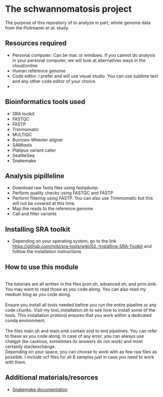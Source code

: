 # The schwannomatosis project
 The purpose of this repository of to analyze in part, whole genome data from the Piotrowski et al. study.

## Resources required
- Personal computer: Can be mac or windows. If you cannot do analysis in your personal computer, we will look
  at alternatives ways in the cloud/online
- Human reference genome
- Code editor. I prefer and will use visual studio. You can use sublime text and any other code editor of your choice.
- 
## Bioinformatics tools used
- SRA toolkit
- FASTQC
- FASTP
- Trimmomatic
- MULTIQC
- Burrows-Wheeler aligner
- SAMtools
- Platipus variant caller
- SeattleSeq
- Snakemake

## Analysis pipilleline
- Download raw fastq files using fastqdump
- Perform quality checks using FASTQC and FASTP
- Perform filtering using FASTP. You can also use Trimmomatic but this will not be covered at this time.
- Map the reads to the reference genome
- Call and filter variants

## Installing SRA toolkit
- Depending on your operating system, go to the link https://github.com/ncbi/sra-tools/wiki/02.-Installing-SRA-Toolkit and folllow the installation instructions

## How to use this module
<br>The tutorials are all written in the files prim.sh, advanced.sh, and prim.smk. You may want to read those as you code along. You can also read my medium blog as you code along.<br> 
<br>Ensure you install all tools needed before you run the entire pipeline or any code chunks. Visit my tool_installation.sh to see how to install some of the tools. This installation protocol ensures that you work within a dedicated conda environment.<br>
<br> The files main.sh and main.smk contain end to end pipelines. You can refer to these as you code along. In case of any error, you can always use chatgpt (be cautious, sometimes its answers do not work) and most certainly stackexchange. <br>
Depending on your space, you can choose to work with as few raw files as possible. I include vcf files for all 8 samples just in case you need to work with them.

## Additional materials/resorces
- [Snakemake documentation ](https://snakemake.readthedocs.io/en/stable/snakefiles/rules.html)